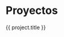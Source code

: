 # Proyectos

<a v-for="project of projects" :href="project.url">{{ project.title }}</a>

<script lang="ts" setup>
import  { data as projects } from "./projects.data.ts";
</script>
